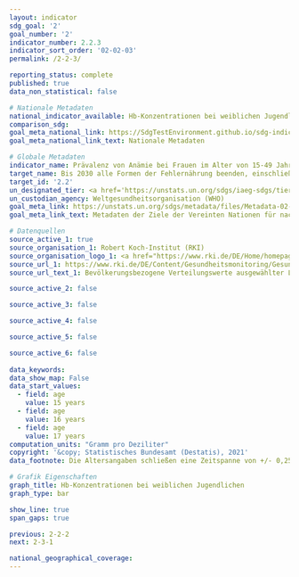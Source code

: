 ```yaml
---
layout: indicator    
sdg_goal: '2'    
goal_number: '2'    
indicator_number: 2.2.3    
indicator_sort_order: '02-02-03'    
permalink: /2-2-3/    

reporting_status: complete    
published: true    
data_non_statistical: false    

# Nationale Metadaten    
national_indicator_available: Hb-Konzentrationen bei weiblichen Jugendlichen    
comparison_sdg:     
goal_meta_national_link: https://SdgTestEnvironment.github.io/sdg-indicators/public/MetaDe/2.2.3.pdf    
goal_meta_national_link_text: Nationale Metadaten    

# Globale Metadaten    
indicator_name: Prävalenz von Anämie bei Frauen im Alter von 15-49 Jahren, nach Schwangerschaftsstatus (in Prozent)    
target_name: Bis 2030 alle Formen der Fehlernährung beenden, einschließlich durch Erreichung der international vereinbarten Zielvorgaben in Bezug auf Wachstumshemmung und Auszehrung bei Kindern unter 5 Jahren bis 2025, und den Ernährungsbedürfnissen von heranwachsenden Mädchen, schwangeren und stillenden Frauen und älteren Menschen Rechnung tragen    
target_id: '2.2'    
un_designated_tier: <a href='https://unstats.un.org/sdgs/iaeg-sdgs/tier-classification/' title='Klicken Sie hier um weitere Informationen zur UN-Tier-Klassifikation zu erhalten.'  target='_blank'>Tier I</a>    
un_custodian_agency: Weltgesundheitsorganisation (WHO)    
goal_meta_link: https://unstats.un.org/sdgs/metadata/files/Metadata-02-02-03.pdf    
goal_meta_link_text: Metadaten der Ziele der Vereinten Nationen für nachhaltige Entwicklung    

# Datenquellen
source_active_1: true
source_organisation_1: Robert Koch-Institut (RKI)
source_organisation_logo_1: <a href="https://www.rki.de/DE/Home/homepage_node.html"><img src="https://g205sdgs.github.io/sdg-indicators/public/OrgImgDe/rki.png" alt="Logo rki" style="height:60px; width:148px"/></a>
source_url_1: https://www.rki.de/DE/Content/Gesundheitsmonitoring/Gesundheitsberichterstattung/GBEDownloadsB/KiGGS_Laborparameter.pdf
source_url_text_1: Bevölkerungsbezogene Verteilungswerte ausgewählter Laborparameter aus KiGGS

source_active_2: false

source_active_3: false

source_active_4: false

source_active_5: false

source_active_6: false
    
data_keywords:     
data_show_map: False    
data_start_values: 
  - field: age
    value: 15 years
  - field: age
    value: 16 years
  - field: age
    value: 17 years    
computation_units: "Gramm pro Deziliter"    
copyright: '&copy; Statistisches Bundesamt (Destatis), 2021'    
data_footnote: Die Altersangaben schließen eine Zeitspanne von +/- 0,25 Jahren mit ein (der Wert für z. B. 16 Jahre gilt approximativ für Jugendliche von 15,75 bis unter 16,25 Jahren). Die Daten stellen den Medianwert der jeweiligen Gruppe dar.    

# Grafik Eigenschaften    
graph_title: Hb-Konzentrationen bei weiblichen Jugendlichen    
graph_type: bar    

show_line: true
span_gaps: true    

previous: 2-2-2    
next: 2-3-1    

national_geographical_coverage:     
---
```


<span></span>